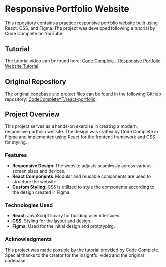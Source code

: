 # Responsive Portfolio Website

This repository contains a practice responsive portfolio website built using React, CSS, and Figma. The project was developed following a tutorial by Code Complete on YouTube.

## Tutorial

The tutorial video can be found here: <a href="https://youtu.be/YQCDUJ6hhNY?si=S-OnWTSH3iNwq-2t" target="_blank">Code Complete - Responsive Portfolio Website Tutorial</a>.

## Original Repository

The original codebase and project files can be found in the following GitHub repository: <a href="https://github.com/CodeCompleteYT/react-portfolio" target="_blank">CodeCompleteYT/react-portfolio</a>.

## Project Overview

This project serves as a hands-on exercise in creating a modern, responsive portfolio website. The design was crafted by Code Complete in Figma and implemented using React for the frontend framework and CSS for styling.

### Features

- **Responsive Design**: The website adjusts seamlessly across various screen sizes and devices.
- **React Components**: Modular and reusable components are used to structure the website.
- **Custom Styling**: CSS is utilized to style the components according to the design created in Figma.

### Technologies Used

- **React**: JavaScript library for building user interfaces.
- **CSS**: Styling for the layout and design.
- **Figma**: Used for the initial design and prototyping.

### Acknowledgments

This project was made possible by the tutorial provided by Code Complete. Special thanks to the creator for the insightful video and the original codebase.

